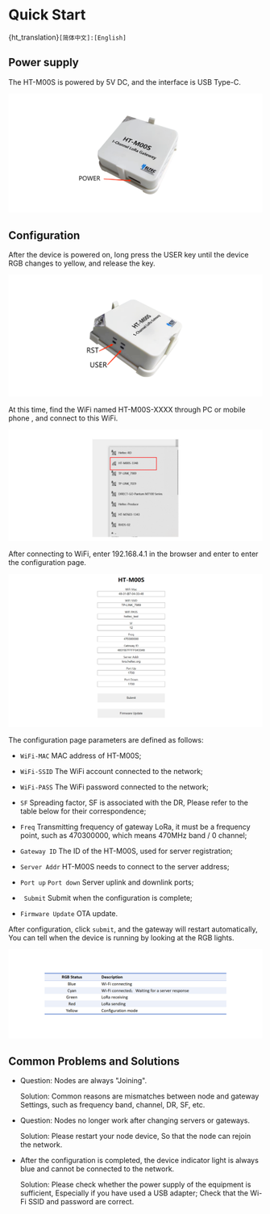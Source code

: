 # Quick Start

{ht_translation}`[简体中文]:[English]`

## Power supply

 The HT-M00S is powered by 5V DC, and the interface is USB Type-C.

![](img/quick_start/01.png) 


## Configuration
 After the device is powered on, long press the USER key until the device RGB changes to yellow, and release the key.

 ![](img/quick_start/02.png) 

 At this time, find the WiFi named HT-M00S-XXXX through PC or mobile phone , and connect to this WiFi.

 ![](img/quick_start/03.png) 

 After connecting to WiFi, enter 192.168.4.1 in the browser and enter to enter the configuration page.

 ![](img/quick_start/04.png)

 The configuration page parameters are defined as follows:

  - `WiFi-MAC` MAC address of HT-M00S;
  - `WiFi-SSID` The WiFi account connected to the network;
  - `WiFi-PASS` The WiFi password connected to the network;
  - `SF` Spreading factor, SF is associated with the DR, Please refer to the table below for their correspondence;

  - `Freq` Transmitting frequency of gateway LoRa, it must be a frequency point, such as 470300000, which means 470MHz band / 0 channel;
  - `Gateway ID` The ID of the HT-M00S, used for server registration;
  - `Server Addr` HT-M00S needs to connect to the server address;
  - `Port up` `Port down` Server uplink and downlink ports;
  - ` Submit` Submit when the configuration is complete;
  - `Firmware Update` OTA update.

After configuration, click `submit`, and the gateway will restart automatically, You can tell when the device is running by looking at the RGB lights.

![](img/quick_start/rgb.png) 

## Common Problems and Solutions

 - Question: Nodes are always "Joining".

   Solution: Common reasons are mismatches between node and gateway Settings, such as frequency band, channel, DR, SF, etc.

 - Question: Nodes no longer work after changing servers or gateways.

   Solution: Please restart your node device, So that the node can rejoin the network.

 - After the configuration is completed, the device indicator light is always blue and cannot be connected to the network.

   Solution: Please check whether the power supply of the equipment is sufficient, Especially if you have used a USB adapter; Check that the Wi-Fi SSID and password are correct. 

